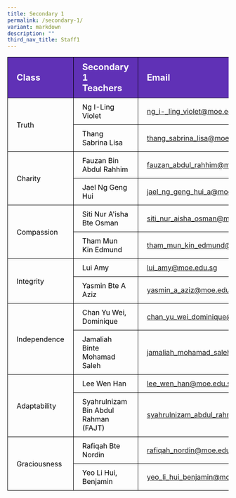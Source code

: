 ```yaml
---
title: Secondary 1
permalink: /secondary-1/
variant: markdown
description: ""
third_nav_title: Staff1
---
```

<table>
<tbody>
			<tr style="background-color: #6031b6">
					<th style="color: #FFFFFF; font-size: 20px; border: 1px solid black;padding: 10px 20px; text-align: left;">Class</th>
					<th style="color: #FFFFFF; font-size: 20px; border: 1px solid black;padding: 10px 20px; text-align: left;">Secondary 1 Teachers</th>
          <th style="color: #FFFFFF; font-size: 20px; border: 1px solid black;padding: 10px 20px; text-align: left;">Email</th>
			</tr>
			<tr>
					<td style="color: black; font-size: 16px; vertical-align: middle; border: 1px solid black;padding: 10px 20px;" rowspan="2">Truth</td>
					<td style="color: black; font-size: 16px; border: 1px solid black;padding: 10px 20px;">Ng I-Ling Violet</td>
          <td style="font-size: 16px; border: 1px solid black;padding: 10px 20px;"><a href="mailto:ng_i-_ling_violet@moe.edu.sg">ng_i-_ling_violet@moe.edu.sg</a></td>
			</tr>
      <tr>
					<td style="color: black; font-size: 16px; border: 1px solid black;padding: 10px 20px;">Thang Sabrina Lisa</td>
          <td style="font-size: 16px; border: 1px solid black;padding: 10px 20px;"><a href="mailto:thang_sabrina_lisa@moe.edu.sg">thang_sabrina_lisa@moe.edu.sg</a></td>
			</tr>  
			<tr>
					<td style="color: black; font-size: 16px; vertical-align: middle; border: 1px solid black;padding: 10px 20px;" rowspan="2">Charity</td>
					<td style="color: black; font-size: 16px; border: 1px solid black;padding: 10px 20px;">Fauzan Bin Abdul Rahhim</td>
          <td style="font-size: 16px; border: 1px solid black;padding: 10px 20px;"><a href="mailto:fauzan_abdul_rahhim@moe.edu.sg">fauzan_abdul_rahhim@moe.edu.sg</a></td>
			</tr>
      <tr>
					<td style="color: black; font-size: 16px; border: 1px solid black;padding: 10px 20px;">Jael Ng Geng Hui</td>
          <td style="font-size: 16px; border: 1px solid black;padding: 10px 20px;"><a href="mailto:jael_ng_geng_hui_a@moe.edu.sg">jael_ng_geng_hui_a@moe.edu.sg</a></td>
			</tr>
  			<tr>
					<td style="color: black; font-size: 16px; vertical-align: middle; border: 1px solid black;padding: 10px 20px;" rowspan="2">Compassion</td>
					<td style="color: black; font-size: 16px; border: 1px solid black;padding: 10px 20px;">Siti Nur A'isha Bte Osman</td>
          <td style="font-size: 16px; border: 1px solid black;padding: 10px 20px;"><a href="mailto:siti_nur_aisha_osman@moe.edu.sg">siti_nur_aisha_osman@moe.edu.sg</a></td>
			</tr>
      <tr>
					<td style="color: black; font-size: 16px; border: 1px solid black;padding: 10px 20px;">Tham Mun Kin Edmund</td>
          <td style="font-size: 16px; border: 1px solid black;padding: 10px 20px;"><a href="mailto:tham_mun_kin_edmund@moe.edu.sg">tham_mun_kin_edmund@moe.edu.sg</a></td>
			</tr>
  			<tr>
					<td style="color: black; font-size: 16px; vertical-align: middle; border: 1px solid black;padding: 10px 20px;" rowspan="2">Integrity</td>
					<td style="color: black; font-size: 16px; border: 1px solid black;padding: 10px 20px;">Lui Amy</td>
          <td style="font-size: 16px; border: 1px solid black;padding: 10px 20px;"><a href="mailto:lui_amy@moe.edu.sg">lui_amy@moe.edu.sg</a></td>
			</tr>
      <tr>
					<td style="color: black; font-size: 16px; border: 1px solid black;padding: 10px 20px;">Yasmin Bte A Aziz</td>
          <td style="font-size: 16px; border: 1px solid black;padding: 10px 20px;"><a href="mailto:yasmin_a_aziz@moe.edu.sg">yasmin_a_aziz@moe.edu.sg</a></td>
			</tr>
  			<tr>
					<td style="color: black; font-size: 16px; vertical-align: middle; border: 1px solid black;padding: 10px 20px;" rowspan="2">Independence</td>
					<td style="color: black; font-size: 16px; border: 1px solid black;padding: 10px 20px;">Chan Yu Wei, Dominique</td>
          <td style="font-size: 16px; border: 1px solid black;padding: 10px 20px;"><a href="mailto:chan_yu_wei_dominique@moe.edu.sg">chan_yu_wei_dominique@moe.edu.sg</a></td>
			</tr>
      <tr>
					<td style="color: black; font-size: 16px; border: 1px solid black;padding: 10px 20px;">Jamaliah Binte Mohamad Saleh</td>
          <td style="font-size: 16px; border: 1px solid black;padding: 10px 20px;"><a href="mailto:jamaliah_mohamad_saleh@moe.edu.sg">jamaliah_mohamad_saleh@moe.edu.sg</a></td>
			</tr>
  			<tr>
					<td style="color: black; font-size: 16px; vertical-align: middle; border: 1px solid black;padding: 10px 20px;" rowspan="2">Adaptability</td>
					<td style="color: black; font-size: 16px; border: 1px solid black;padding: 10px 20px;">Lee Wen Han</td>
          <td style="font-size: 16px; border: 1px solid black;padding: 10px 20px;"><a href="mailto:lee_wen_han@moe.edu.sg">lee_wen_han@moe.edu.sg</a></td>
			</tr>
      <tr>
					<td style="color: black; font-size: 16px; border: 1px solid black;padding: 10px 20px;">Syahrulnizam Bin Abdul Rahman (FAJT)</td>
          <td style="font-size: 16px; border: 1px solid black;padding: 10px 20px;"><a href="mailto:syahrulnizam_abdul_rahman_a@moe.edu.sg">syahrulnizam_abdul_rahman_a@moe.edu.sg</a></td>
			</tr>
  			<tr>
					<td style="color: black; font-size: 16px; vertical-align: middle; border: 1px solid black;padding: 10px 20px;" rowspan="2">Graciousness</td>
					<td style="color: black; font-size: 16px; border: 1px solid black;padding: 10px 20px;">Rafiqah Bte Nordin</td>
          <td style="font-size: 16px; border: 1px solid black;padding: 10px 20px;"><a href="mailto:rafiqah_nordin@moe.edu.sg">rafiqah_nordin@moe.edu.sg</a></td>
			</tr>
      <tr>
					<td style="color: black; font-size: 16px; border: 1px solid black;padding: 10px 20px;">Yeo Li Hui, Benjamin</td>
          <td style="font-size: 16px; border: 1px solid black;padding: 10px 20px;"><a href="mailto:yeo_li_hui_benjamin@moe.edu.sg">yeo_li_hui_benjamin@moe.edu.sg</a></td>
			</tr>
			
</tbody>
</table>